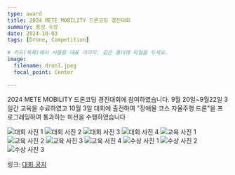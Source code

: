 ```yaml
---
type: award
title: 2024 METE MOBILITY 드론코딩 경진대회
summary: 동상 수상
date: 2024-10-03
tags: [Drone, Competition]

# 카드(목록)에서 사용할 대표 이미지. 같은 폴더에 파일을 두세요.
image:
  filename: dron1.jpeg
  focal_point: Center

---
```


2024 METE MOBILITY 드론코딩 경진대회에 참여하였습니다.
9월 20일~9월22일 3일간 교육을 수료하였고 10월 3일 대회에 출전하여 
"장애물 코스 자율주행 드론"을 프로그래밍하여 통과하는 미션을 수행하였습니다

![대회 사진 1](dron1.jpeg)
![대회 사진 2](dron2.jpeg)
![대회 사진 3](dron3.jpeg)
![대회 사진 4](dron4.jpeg)
![교육 사진 1](dron5.jpeg)
![교육 사진 2](dron6.jpeg)
![교육 사진 3](dron7.jpeg)
![교육 사진 4](dron8.jpeg)
![수상 사진 1](dron9.jpeg)
![수상 사진 2](dron10.jpeg)
![수상 사진 3](dron11.jpeg)

링크: [대회 공지](https://eei.chonbuk.ac.kr/bbs/eei/4404/338337/artclView.do)
